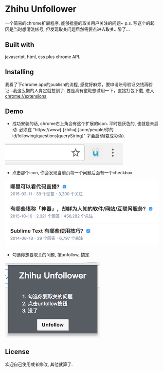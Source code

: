 # Zhihu Unfollower

一个简易的chrome扩展程序, 能够批量的取关用户关注的问题~
p.s. 写这个的起因是当时想清洗帐号, 但发现取关问题居然需要点进去取关...醉了...


## Built with
javascript, html, css plus chrome API.


## Installing

我看了下chrome app的publish的流程, 感觉好麻烦，要申请账号验证交钱再验证...我这么懒的人肯定就拉倒了.
要是真有童鞋想试用一下，直接打包下载, 进入[chrome://extensions](chrome://extensions).


## Demo

* 成功安装的话, chrome右上角会有这个扩展的icon. 平时是灰色的, 也就是未启动. 必须在 "https://www[.]zhihu[.]com/people/你的id/following/questions[queryString]" 才会启动(变成彩色).

![](images/readme/1.png)

* 点击那个icon, 你会发现当前页每一个问题后面有一个checkbox.

![](images/readme/2.png)

* 勾选你想要取关的问题, 按unfollow, 搞定.

![](images/readme/3.png)


## License

欢迎自己使用或者修改, 其他就算了.
